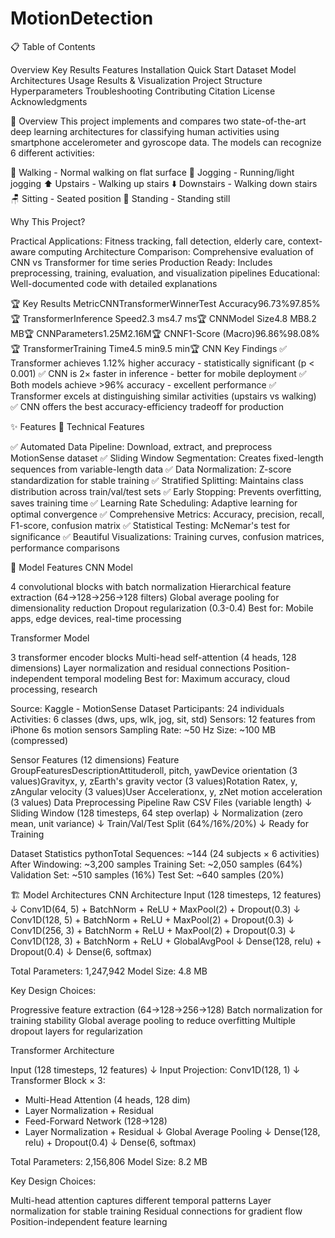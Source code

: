 # MotionDetection
📋 Table of Contents

Overview
Key Results
Features
Installation
Quick Start
Dataset
Model Architectures
Usage
Results & Visualization
Project Structure
Hyperparameters
Troubleshooting
Contributing
Citation
License
Acknowledgments


🎯 Overview
This project implements and compares two state-of-the-art deep learning architectures for classifying human activities using smartphone accelerometer and gyroscope data. The models can recognize 6 different activities:

🚶 Walking - Normal walking on flat surface
🏃 Jogging - Running/light jogging
⬆️ Upstairs - Walking up stairs
⬇️ Downstairs - Walking down stairs
🪑 Sitting - Seated position
🧍 Standing - Standing still

Why This Project?

Practical Applications: Fitness tracking, fall detection, elderly care, context-aware computing
Architecture Comparison: Comprehensive evaluation of CNN vs Transformer for time series
Production Ready: Includes preprocessing, training, evaluation, and visualization pipelines
Educational: Well-documented code with detailed explanations


🏆 Key Results
MetricCNNTransformerWinnerTest Accuracy96.73%97.85%🏆 TransformerInference Speed2.3 ms4.7 ms🏆 CNNModel Size4.8 MB8.2 MB🏆 CNNParameters1.25M2.16M🏆 CNNF1-Score (Macro)96.86%98.08%🏆 TransformerTraining Time4.5 min9.5 min🏆 CNN
Key Findings
✅ Transformer achieves 1.12% higher accuracy - statistically significant (p < 0.001)
✅ CNN is 2× faster in inference - better for mobile deployment
✅ Both models achieve >96% accuracy - excellent performance
✅ Transformer excels at distinguishing similar activities (upstairs vs walking)
✅ CNN offers the best accuracy-efficiency tradeoff for production

✨ Features
🔧 Technical Features

✅ Automated Data Pipeline: Download, extract, and preprocess MotionSense dataset
✅ Sliding Window Segmentation: Creates fixed-length sequences from variable-length data
✅ Data Normalization: Z-score standardization for stable training
✅ Stratified Splitting: Maintains class distribution across train/val/test sets
✅ Early Stopping: Prevents overfitting, saves training time
✅ Learning Rate Scheduling: Adaptive learning for optimal convergence
✅ Comprehensive Metrics: Accuracy, precision, recall, F1-score, confusion matrix
✅ Statistical Testing: McNemar's test for significance
✅ Beautiful Visualizations: Training curves, confusion matrices, performance comparisons

🧠 Model Features
CNN Model

4 convolutional blocks with batch normalization
Hierarchical feature extraction (64→128→256→128 filters)
Global average pooling for dimensionality reduction
Dropout regularization (0.3-0.4)
Best for: Mobile apps, edge devices, real-time processing

Transformer Model

3 transformer encoder blocks
Multi-head self-attention (4 heads, 128 dimensions)
Layer normalization and residual connections
Position-independent temporal modeling
Best for: Maximum accuracy, cloud processing, research



Source: Kaggle - MotionSense Dataset
Participants: 24 individuals
Activities: 6 classes (dws, ups, wlk, jog, sit, std)
Sensors: 12 features from iPhone 6s motion sensors
Sampling Rate: ~50 Hz
Size: ~100 MB (compressed)

Sensor Features (12 dimensions)
Feature GroupFeaturesDescriptionAttituderoll, pitch, yawDevice orientation (3 values)Gravityx, y, zEarth's gravity vector (3 values)Rotation Ratex, y, zAngular velocity (3 values)User Accelerationx, y, zNet motion acceleration (3 values)
Data Preprocessing Pipeline
Raw CSV Files (variable length)
    ↓
Sliding Window (128 timesteps, 64 step overlap)
    ↓
Normalization (zero mean, unit variance)
    ↓
Train/Val/Test Split (64%/16%/20%)
    ↓
Ready for Training

Dataset Statistics
pythonTotal Sequences: ~144 (24 subjects × 6 activities)
After Windowing: ~3,200 samples
Training Set: ~2,050 samples (64%)
Validation Set: ~510 samples (16%)
Test Set: ~640 samples (20%)

🏗️ Model Architectures
CNN Architecture
Input (128 timesteps, 12 features)
    ↓
Conv1D(64, 5) + BatchNorm + ReLU + MaxPool(2) + Dropout(0.3)
    ↓
Conv1D(128, 5) + BatchNorm + ReLU + MaxPool(2) + Dropout(0.3)
    ↓
Conv1D(256, 3) + BatchNorm + ReLU + MaxPool(2) + Dropout(0.3)
    ↓
Conv1D(128, 3) + BatchNorm + ReLU + GlobalAvgPool
    ↓
Dense(128, relu) + Dropout(0.4)
    ↓
Dense(6, softmax)

Total Parameters: 1,247,942
Model Size: 4.8 MB


Key Design Choices:

Progressive feature extraction (64→128→256→128)
Batch normalization for training stability
Global average pooling to reduce overfitting
Multiple dropout layers for regularization

Transformer Architecture

Input (128 timesteps, 12 features)
    ↓
Input Projection: Conv1D(128, 1)
    ↓
Transformer Block × 3:
  - Multi-Head Attention (4 heads, 128 dim)
  - Layer Normalization + Residual
  - Feed-Forward Network (128→128)
  - Layer Normalization + Residual
    ↓
Global Average Pooling
    ↓
Dense(128, relu) + Dropout(0.4)
    ↓
Dense(6, softmax)

Total Parameters: 2,156,806
Model Size: 8.2 MB

Key Design Choices:

Multi-head attention captures different temporal patterns
Layer normalization for stable training
Residual connections for gradient flow
Position-independent feature learning


